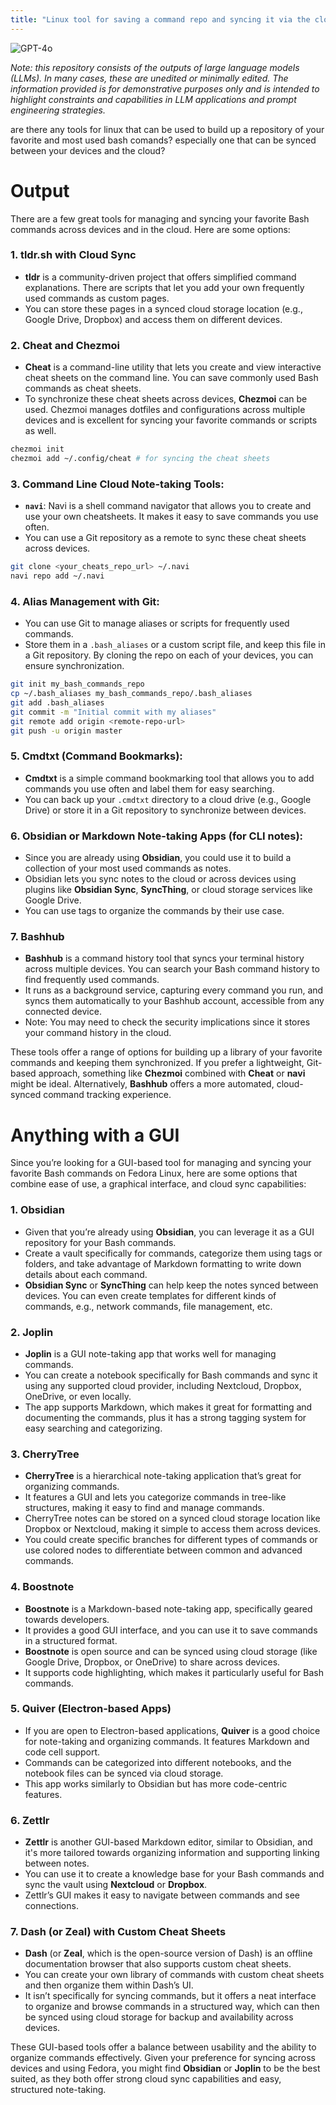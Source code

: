 ```yaml
---
title: "Linux tool for saving a command repo and syncing it via the cloud"
---
```

![GPT-4o](https://img.shields.io/badge/GPT--4o-3333FF?style=for-the-badge&logo=openai&logoColor=white)



*Note: this repository consists of the outputs of large language models (LLMs). In many cases, these are unedited or minimally edited. The information provided is for demonstrative purposes only and is intended to highlight constraints and capabilities in LLM applications and prompt engineering strategies.*


are there any tools for linux that can be used to build up a repository of your favorite and most used bash comands? especially one that can be synced between your devices and the cloud?

# Output

There are a few great tools for managing and syncing your favorite Bash commands across devices and in the cloud. Here are some options:

### 1. **tldr.sh with Cloud Sync**
   - **tldr** is a community-driven project that offers simplified command explanations. There are scripts that let you add your own frequently used commands as custom pages.
   - You can store these pages in a synced cloud storage location (e.g., Google Drive, Dropbox) and access them on different devices.

### 2. **Cheat and Chezmoi**
   - **Cheat** is a command-line utility that lets you create and view interactive cheat sheets on the command line. You can save commonly used Bash commands as cheat sheets.
   - To synchronize these cheat sheets across devices, **Chezmoi** can be used. Chezmoi manages dotfiles and configurations across multiple devices and is excellent for syncing your favorite commands or scripts as well.

   ```bash
   chezmoi init
   chezmoi add ~/.config/cheat # for syncing the cheat sheets
   ```

### 3. **Command Line Cloud Note-taking Tools:**
   - **`navi`**: Navi is a shell command navigator that allows you to create and use your own cheatsheets. It makes it easy to save commands you use often. 
   - You can use a Git repository as a remote to sync these cheat sheets across devices. 

   ```bash
   git clone <your_cheats_repo_url> ~/.navi
   navi repo add ~/.navi
   ```

### 4. **Alias Management with Git:**
   - You can use Git to manage aliases or scripts for frequently used commands. 
   - Store them in a `.bash_aliases` or a custom script file, and keep this file in a Git repository. By cloning the repo on each of your devices, you can ensure synchronization.

   ```bash
   git init my_bash_commands_repo
   cp ~/.bash_aliases my_bash_commands_repo/.bash_aliases
   git add .bash_aliases
   git commit -m "Initial commit with my aliases"
   git remote add origin <remote-repo-url>
   git push -u origin master
   ```

### 5. **Cmdtxt (Command Bookmarks):**
   - **Cmdtxt** is a simple command bookmarking tool that allows you to add commands you use often and label them for easy searching.
   - You can back up your `.cmdtxt` directory to a cloud drive (e.g., Google Drive) or store it in a Git repository to synchronize between devices.

### 6. **Obsidian or Markdown Note-taking Apps (for CLI notes):**
   - Since you are already using **Obsidian**, you could use it to build a collection of your most used commands as notes.
   - Obsidian lets you sync notes to the cloud or across devices using plugins like **Obsidian Sync**, **SyncThing**, or cloud storage services like Google Drive.
   - You can use tags to organize the commands by their use case.

### 7. **Bashhub**
   - **Bashhub** is a command history tool that syncs your terminal history across multiple devices. You can search your Bash command history to find frequently used commands.
   - It runs as a background service, capturing every command you run, and syncs them automatically to your Bashhub account, accessible from any connected device.
   - Note: You may need to check the security implications since it stores your command history in the cloud.

These tools offer a range of options for building up a library of your favorite commands and keeping them synchronized. If you prefer a lightweight, Git-based approach, something like **Chezmoi** combined with **Cheat** or **navi** might be ideal. Alternatively, **Bashhub** offers a more automated, cloud-synced command tracking experience.

# Anything with a GUI

Since you’re looking for a GUI-based tool for managing and syncing your favorite Bash commands on Fedora Linux, here are some options that combine ease of use, a graphical interface, and cloud sync capabilities:

### 1. **Obsidian**
   - Given that you’re already using **Obsidian**, you can leverage it as a GUI repository for your Bash commands.
   - Create a vault specifically for commands, categorize them using tags or folders, and take advantage of Markdown formatting to write down details about each command.
   - **Obsidian Sync** or **SyncThing** can help keep the notes synced between devices. You can even create templates for different kinds of commands, e.g., network commands, file management, etc.

### 2. **Joplin**
   - **Joplin** is a GUI note-taking app that works well for managing commands.
   - You can create a notebook specifically for Bash commands and sync it using any supported cloud provider, including Nextcloud, Dropbox, OneDrive, or even locally.
   - The app supports Markdown, which makes it great for formatting and documenting the commands, plus it has a strong tagging system for easy searching and categorizing.

### 3. **CherryTree**
   - **CherryTree** is a hierarchical note-taking application that’s great for organizing commands.
   - It features a GUI and lets you categorize commands in tree-like structures, making it easy to find and manage commands.
   - CherryTree notes can be stored on a synced cloud storage location like Dropbox or Nextcloud, making it simple to access them across devices.
   - You could create specific branches for different types of commands or use colored nodes to differentiate between common and advanced commands.

### 4. **Boostnote**
   - **Boostnote** is a Markdown-based note-taking app, specifically geared towards developers.
   - It provides a good GUI interface, and you can use it to save commands in a structured format.
   - **Boostnote** is open source and can be synced using cloud storage (like Google Drive, Dropbox, or OneDrive) to share across devices.
   - It supports code highlighting, which makes it particularly useful for Bash commands.

### 5. **Quiver (Electron-based Apps)**
   - If you are open to Electron-based applications, **Quiver** is a good choice for note-taking and organizing commands. It features Markdown and code cell support.
   - Commands can be categorized into different notebooks, and the notebook files can be synced via cloud storage.
   - This app works similarly to Obsidian but has more code-centric features.

### 6. **Zettlr**
   - **Zettlr** is another GUI-based Markdown editor, similar to Obsidian, and it's more tailored towards organizing information and supporting linking between notes.
   - You can use it to create a knowledge base for your Bash commands and sync the vault using **Nextcloud** or **Dropbox**.
   - Zettlr’s GUI makes it easy to navigate between commands and see connections.

### 7. **Dash (or Zeal) with Custom Cheat Sheets**
   - **Dash** (or **Zeal**, which is the open-source version of Dash) is an offline documentation browser that also supports custom cheat sheets.
   - You can create your own library of commands with custom cheat sheets and then organize them within Dash’s UI.
   - It isn’t specifically for syncing commands, but it offers a neat interface to organize and browse commands in a structured way, which can then be synced using cloud storage for backup and availability across devices.

These GUI-based tools offer a balance between usability and the ability to organize commands effectively. Given your preference for syncing across devices and using Fedora, you might find **Obsidian** or **Joplin** to be the best suited, as they both offer strong cloud sync capabilities and easy, structured note-taking.
